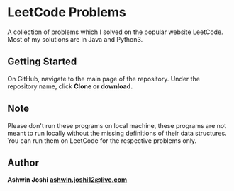 # LeetCode Problems

A collection of problems which I solved on the popular website LeetCode. Most of my solutions are in Java and Python3.

## Getting Started

On GitHub, navigate to the main page of the repository.
Under the repository name, click **Clone or download.**

## Note

Please don't run these programs on local machine, these programs are not meant to run locally without the missing definitions of their data structures. You can run them on LeetCode for the respective problems only.

## Author

**Ashwin Joshi**
**ashwin.joshi12@live.com**
